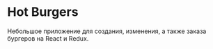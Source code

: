 # Hot Burgers
Небольшое приложение для создания, изменения, а также заказа бургеров на React и Redux.
